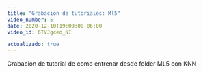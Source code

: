 ```yaml
---
title: "Grabacion de tutoriales: Ml5"
video_number: 5
date: 2020-12-10T19:00:00-06:00
video_id: 6TVJgceo_NI

actualizado: true
---
```


Grabacion de tutorial de como entrenar desde folder ML5 con KNN
